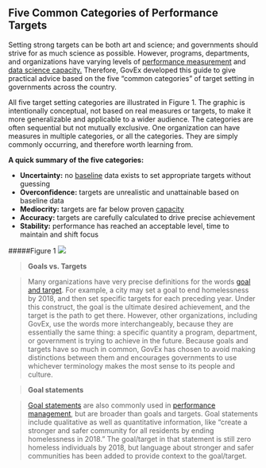 ## Five Common Categories of Performance Targets

Setting strong targets can be both art and science; and governments should strive for as much science as possible. However, programs, departments, and organizations have varying levels of [performance measurement](Glossary.md) and [data science capacity.](Glossary.md) Therefore, GovEx developed this guide to give practical advice based on the five “common categories” of target setting in governments across the country. 

All five target setting categories are illustrated in Figure 1. The graphic is intentionally conceptual, not based on real measures or targets, to make it more generalizable and applicable to a wider audience. The categories are often sequential but not mutually exclusive. One organization can have measures in multiple categories, or all the categories. They are simply commonly occurring, and therefore worth learning from. 

**A quick summary of the five categories:**
* **Uncertainty:** no [baseline](Glossary.md) data exists to set appropriate targets without guessing
* **Overconfidence:** targets are unrealistic and unattainable based on baseline data
* **Mediocrity:** targets are far below proven [capacity](Glossary.md)
* **Accuracy:** targets are carefully calculated to drive precise achievement
* **Stability:** performance has reached an acceptable level, time to maintain and shift focus

#####Figure 1
<img src="https://raw.githubusercontent.com/centerforgov/setting-performance-targets-getting-started-guide/master/Figures/Target%20Setting%20-%20Figure%201.png">


>**Goals vs. Targets**

>Many organizations have very precise definitions for the words [goal and target](Glossary.md). For example, a city may set a goal to end homelessness by 2018, and then set specific targets for each preceding year. Under this construct, the goal is the ultimate desired achievement, and the target is the path to get there. However, other organizations, including GovEx, use the words more interchangeably, because they are essentially the same thing: a specific quantity a program, department, or government is trying to achieve in the future. Because goals and targets have so much in common, GovEx has chosen to avoid making distinctions between them and encourages governments to use whichever terminology makes the most sense to its people and culture.

>**Goal statements**

>[Goal statements](Glossary.md) are also commonly used in [performance management](Glossary.md), but are broader than goals and targets. Goal statements include qualitative as well as quantitative information, like “create a stronger and safer community for all residents by ending homelessness in 2018.” The goal/target in that statement is still zero homeless individuals by 2018, but language about stronger and safer communities has been added to provide context to the goal/target.

